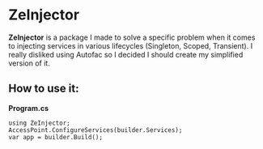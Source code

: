 # ZeInjector

**ZeInjector** is a package I made to solve a specific problem when it comes to injecting services in various lifecycles (Singleton, Scoped, Transient). I really disliked using Autofac so I decided I should create my simplified version of it.

## How to use it:
**Program.cs**
```
using ZeInjector;
AccessPoint.ConfigureServices(builder.Services);
var app = builder.Build();
```
